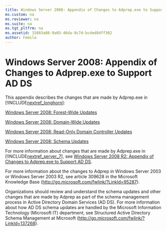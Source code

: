 ```yaml
---
title: Windows Server 2008: Appendix of Changes to Adprep.exe to Support AD DS
ms.custom: na
ms.reviewer: na
ms.suite: na
ms.tgt_pltfrm: na
ms.assetid: 15883a88-9a03-46da-8c7d-bc4ed84ff302
author: Femila
---
```

# Windows Server 2008: Appendix of Changes to Adprep.exe to Support AD DS
  This appendix describes the changes that are made by Adprep.exe in [!INCLUDE[nextref_longhorn](../Token/nextref_longhorn_md.md)]:  
  
 [Windows Server 2008: Forest-Wide Updates](../Topic/Windows-Server-2008--Forest-Wide-Updates.md)  
  
 [Windows Server 2008: Domain-Wide Updates](../Topic/Windows-Server-2008--Domain-Wide-Updates.md)  
  
 [Windows Server 2008: Read-Only Domain Controller Updates](../Topic/Windows-Server-2008--Read-Only-Domain-Controller-Updates.md)  
  
 [Windows Server 2008: Schema Updates](../Topic/Windows-Server-2008--Schema-Updates.md)  
  
 For more information about changes that are made by Adprep.exe in [!INCLUDE[nextref_server_7](../Token/nextref_server_7_md.md)], see [Windows Server 2008 R2: Appendix of Changes to Adprep.exe to Support AD DS](../Topic/Windows-Server-2008-R2--Appendix-of-Changes-to-Adprep.exe-to-Support-AD-DS.md).  
  
 For more information about the changes to Adprep in Windows Server 2003 or Windows Server 2003 R2, see article 309628 in the Microsoft Knowledge Base \([http:\/\/go.microsoft.com\/fwlink\/?LinkId\=95287](http://go.microsoft.com/fwlink/?LinkId=95287)\).  
  
 Organizations should review and understand the schema updates and other changes that are made by Adprep as part of the schema management process in Active Directory Domain Services \(AD DS\). For more information about how AD DS schema updates are handled by the Microsoft Information Technology \(Microsoft IT\) department, see Structured Active Directory Schema Management at Microsoft \([http:\/\/go.microsoft.com\/fwlink\/?LinkId\=137268](http://go.microsoft.com/fwlink/?LinkId=137268)\).  
  
  